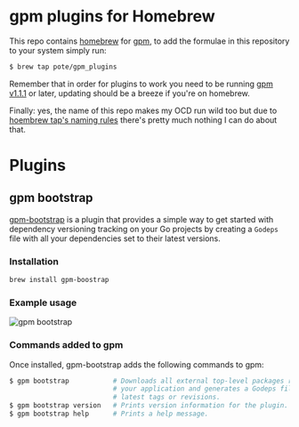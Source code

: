 # gpm plugins for Homebrew

This repo contains [homebrew](http//brew.sh) for [gpm](http://github.com/pote/gpm), to add the formulae in this repository to your system simply run:

```bash
$ brew tap pote/gpm_plugins
```

Remember that in order for plugins to work you need to be running [gpm v1.1.1](https://github.com/pote/gpm/releases/tag/v1.1.1) or later, updating should be a breeze if you're on homebrew.

Finally: yes, the name of this repo  makes my OCD run wild too but due to [hoembrew tap's naming rules](https://github.com/Homebrew/homebrew/wiki/brew-tap#naming-conventions-and-limitations) there's pretty much nothing I can do about that.

# Plugins

## gpm bootstrap

[gpm-bootstrap](https://github.com/pote/gpm-bootstrap) is a plugin that provides a simple way to get started with dependency versioning tracking on your Go projects by creating a `Godeps` file with all your dependencies set to their latest versions.

### Installation

```bash
brew install gpm-boostrap
```
### Example usage
![gpm bootstrap](https://raw.github.com/pote/gpm-bootstrap/master/gpm_bootstrap.gif)

### Commands added to gpm

Once installed, gpm-bootstrap adds the following commands to gpm:

```bash
$ gpm bootstrap           # Downloads all external top-level packages required by
                          # your application and generates a Godeps file with their
                          # latest tags or revisions.
$ gpm bootstrap version   # Prints version information for the plugin.
$ gpm bootstrap help      # Prints a help message.
```

